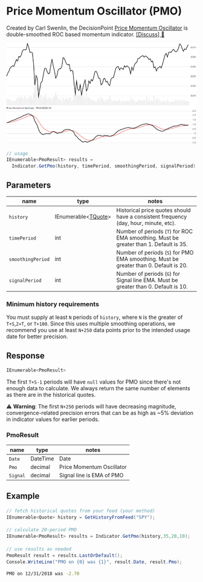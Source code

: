 ﻿# Price Momentum Oscillator (PMO)

Created by Carl Swenlin, the DecisionPoint [Price Momentum Oscillator](https://school.stockcharts.com/doku.php?id=technical_indicators:dppmo) is double-smoothed ROC based momentum indicator.
[[Discuss] :speech_balloon:](https://github.com/DaveSkender/Stock.Indicators/discussions/244 "Community discussion about this indicator")

![image](chart.png)

```csharp
// usage
IEnumerable<PmoResult> results =
  Indicator.GetPmo(history, timePeriod, smoothingPeriod, signalPeriod);
```

## Parameters

| name | type | notes
| -- |-- |--
| `history` | IEnumerable\<[TQuote](../../docs/GUIDE.md#historical-quotes)\> | Historical price quotes should have a consistent frequency (day, hour, minute, etc).
| `timePeriod` | int | Number of periods (`T`) for ROC EMA smoothing.  Must be greater than 1.  Default is 35.
| `smoothingPeriod` | int | Number of periods (`S`) for PMO EMA smoothing.  Must be greater than 0.  Default is 20.
| `signalPeriod` | int | Number of periods (`G`) for Signal line EMA.  Must be greater than 0.  Default is 10.

### Minimum history requirements

You must supply at least `N` periods of `history`, where `N` is the greater of `T+S`,`2×T`, or `T+100`.  Since this uses multiple smoothing operations, we recommend you use at least `N+250` data points prior to the intended usage date for better precision.

## Response

```csharp
IEnumerable<PmoResult>
```

The first `T+S-1` periods will have `null` values for PMO since there's not enough data to calculate.  We always return the same number of elements as there are in the historical quotes.

:warning: **Warning**: The first `N+250` periods will have decreasing magnitude, convergence-related precision errors that can be as high as ~5% deviation in indicator values for earlier periods.

### PmoResult

| name | type | notes
| -- |-- |--
| `Date` | DateTime | Date
| `Pmo` | decimal | Price Momentum Oscillator
| `Signal` | decimal | Signal line is EMA of PMO

## Example

```csharp
// fetch historical quotes from your feed (your method)
IEnumerable<Quote> history = GetHistoryFromFeed("SPY");

// calculate 20-period PMO
IEnumerable<PmoResult> results = Indicator.GetPmo(history,35,20,10);

// use results as needed
PmoResult result = results.LastOrDefault();
Console.WriteLine("PMO on {0} was {1}", result.Date, result.Pmo);
```

```bash
PMO on 12/31/2018 was -2.70
```
